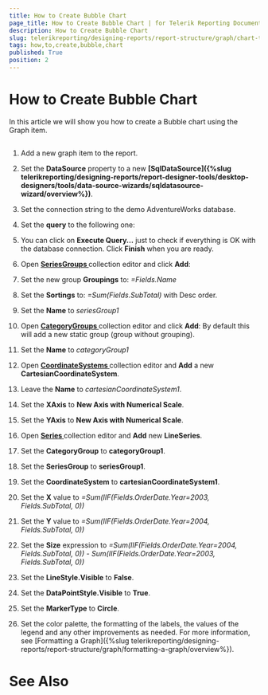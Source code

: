 ```yaml
---
title: How to Create Bubble Chart
page_title: How to Create Bubble Chart | for Telerik Reporting Documentation
description: How to Create Bubble Chart
slug: telerikreporting/designing-reports/report-structure/graph/chart-types/scatter-charts/how-to-create-bubble-chart
tags: how,to,create,bubble,chart
published: True
position: 2
---
```


# How to Create Bubble Chart



In this article we will show you how to create a Bubble chart using the Graph item.
      

## 

1. Add a new graph item to the report.

1. Set the __DataSource__ property to a new 
                  __[SqlDataSource]({%slug telerikreporting/designing-reports/report-designer-tools/desktop-designers/tools/data-source-wizards/sqldatasource-wizard/overview%})__.
                

1. Set the connection string to the demo AdventureWorks database.

1. Set the __query__ to the following one:
                





1. You can click on __Execute Query...__ just to check if everything is OK with the database connection.
                  Click __Finish__ when you are ready.
                

1. Open 
              __[
                  SeriesGroups
                ](dc4689b1-891a-4f6a-93c7-de089b0ffa5e#SeriesGroupHierarchy)__ collection editor and click __Add__:
            

1. Set the new group __Groupings__ to: *=Fields.Name*

1. Set the __Sortings__ to: *=Sum(Fields.SubTotal)* with Desc order.
                

1. Set the __Name__ to *seriesGroup1*

1. Open 
              __[
                  CategoryGroups
                ](dc4689b1-891a-4f6a-93c7-de089b0ffa5e#CategoryGroupHierarchy)__ collection editor and click __Add__:
            By default this will add a new static group (group without grouping).

1. Set the __Name__ to *categoryGroup1*

1. Open __[
                  CoordinateSystems
                ](585fe887-1319-49a5-a848-869286f7c432#CoordinateSystems)__ collection editor and __Add__ a new __CartesianCoordinateSystem__.
            

1. Leave the __Name__ to *cartesianCoordinateSystem1*.
                

1. Set the __XAxis__ to __New Axis with Numerical Scale__.
                

1. Set the __YAxis__ to __New Axis with Numerical Scale__.
                

1. Open __[
                  Series
                ](585fe887-1319-49a5-a848-869286f7c432#Series)__ collection editor and __Add__ new __LineSeries__.
            

1. Set the __CategoryGroup__ to __categoryGroup1__.
                

1. Set the __SeriesGroup__ to __seriesGroup1__.
                

1. Set the __CoordinateSystem__ to __cartesianCoordinateSystem1__.
                

1. Set the __X__ value to *=Sum(IIF(Fields.OrderDate.Year=2003, Fields.SubTotal, 0))*

1. Set the __Y__ value to *=Sum(IIF(Fields.OrderDate.Year=2004, Fields.SubTotal, 0))*

1. Set the __Size__ expression to *=Sum(IIF(Fields.OrderDate.Year=2004, Fields.SubTotal, 0)) - Sum(IIF(Fields.OrderDate.Year=2003, Fields.SubTotal, 0))*

1. Set the __LineStyle.Visible__ to __False__.
                

1. Set the __DataPointStyle.Visible__ to __True__.
                

1. Set the __MarkerType__ to __Circle__.
                

1. Set the color palette, the formatting of the labels, the values of the legend and any other improvements as needed.
            For more information, see [Formatting a Graph]({%slug telerikreporting/designing-reports/report-structure/graph/formatting-a-graph/overview%}).
            

# See Also
